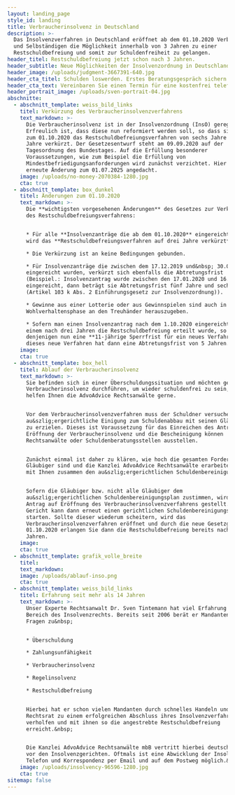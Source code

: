 ```yaml
---
layout: landing_page
style_id: landing
title: Verbraucherinsolvenz in Deutschland
description: >-
  Das Insolvenzverfahren in Deutschland eröffnet ab dem 01.10.2020 Verbrauchern
  und Selbständigen die Möglichkeit innerhalb von 3 Jahren zu einer
  Restschuldbefreiung und somit zur Schuldenfreiheit zu gelangen.
header_titel: Restschuldbefreiung jetzt schon nach 3 Jahren.
header_subtitle: Neue Möglichkeiten der Insolvenzordnung in Deutschland nutzen.
header_image: /uploads/judgment-3667391-640.jpg
header_cta_titel: Schulden loswerden. Erstes Beratungsgespräch sichern.
header_cta_text: Vereinbaren Sie einen Termin für eine kostenfrei telefonische Erstberatung.
header_portrait_image: /uploads/sven-portrait-04.jpg
abschnitte:
  - abschnitt_template: weiss_bild_links
    titel: Verkürzung des Verbraucherinsolvenzverfahrens
    text_markdown: >-
      Die Verbraucherinsolvenz ist in der Insolvenzordnung (InsO) geregelt.
      Erfreulich ist, dass diese nun reformiert werden soll, so dass sich schon
      zum 01.10.2020 das Restschuldbefreiungsverfahren von sechs Jahre auf drei
      Jahre verkürzt. Der Gesetzesentwurf steht am 09.09.2020 auf der
      Tagesordnung des Bundestages. Auf die Erfüllung besonderer
      Voraussetzungen, wie zum Beispiel die Erfüllung von
      Mindestbefriedigungsanforderungen wird zunächst verzichtet. Hier ist eine
      erneute Änderung zum 01.07.2025 angedacht.
    image: /uploads/no-money-2070384-1280.jpg
    cta: true
  - abschnitt_template: box_dunkel
    titel: Änderungen zum 01.10.2020
    text_markdown: >-
      Die **wichtigsten vorgesehenen Änderungen** des Gesetzes zur Verkürzung
      des Restschuldbefreiungsverfahrens:


      * Für alle **Insolvenzanträge die ab dem 01.10.2020** eingereicht werden,
      wird das **Restschuldbefreiungsverfahren auf drei Jahre verkürzt**.

      * Die Verkürzung ist an keine Bedingungen gebunden.

      * Für Insolvenzanträge die zwischen dem 17.12.2019 und&nbsp; 30.09.2020
      eingereicht wurden, verkürzt sich ebenfalls die Abtretungsfrist
      (Beispiel.: Insolvenzantrag wurde zwischen den 17.01.2020 und 16.02.2020
      eingereicht, dann beträgt sie Abtretungsfrist fünf Jahre und sechs Monate
      (Artikel 103 k Abs. 2 Einführungsgesetz zur Insolvenzordnung)).

      * Gewinne aus einer Lotterie oder aus Gewinnspielen sind auch in der
      Wohlverhaltensphase an den Treuhänder herauszugeben.

      * Sofern man einen Insolvenzantrag nach dem 1.10.2020 eingereicht hat und
      einem nach drei Jahren die Restschuldbefreiung erteilt wurde, so gilt für
      denjenigen nun eine **11-jährige Sperrfrist für ein neues Verfahren** und
      dieses neue Verfahren hat dann eine Abtretungsfrist von 5 Jahren.
    image:
    cta: true
  - abschnitt_template: box_hell
    titel: Ablauf der Verbraucherinsolvenz
    text_markdown: >-
      Sie befinden sich in einer Überschuldungssituation und möchten gern eine
      Verbraucherinsolvenz durchführen, um wieder schuldenfrei zu sein, dann
      helfen Ihnen die AdvoAdvice Rechtsanwälte gerne.


      Vor dem Verbraucherinsolvenzverfahren muss der Schuldner versuchen, eine
      au&szlig;ergerichtliche Einigung zum Schuldenabbau mit seinen Gläubigern
      zu erzielen. Dieses ist Voraussetzung für das Einreichen des Antrages auf
      Eröffnung der Verbraucherinsolvenz und die Bescheinigung können
      Rechtsanwälte oder Schuldenberatungsstellen ausstellen.


      Zunächst einmal ist daher zu klären, wie hoch die gesamten Forderungen der
      Gläubiger sind und die Kanzlei AdvoAdvice Rechtsanwälte erarbeitet dann
      mit Ihnen zusammen den au&szlig;ergerichtlichen Schuldenbereinigungsplan.


      Sofern die Gläubiger bzw. nicht alle Gläubiger dem
      au&szlig;ergerichtlichen Schuldenbereinigungsplan zustimmen, wird dann der
      Antrag auf Eröffnung des Verbraucherinsolvenzverfahrens gestellt. Das
      Gericht kann dann erneut einen gerichtlichen Schuldenbereinigungsversuch
      starten. Sollte dieser wiederum scheitern, wird das
      Verbraucherinsolvenzverfahren eröffnet und durch die neue Gesetzgebung zum
      01.10.2020 erlangen Sie dann die Restschuldbefreiung bereits nach drei
      Jahren.
    image:
    cta: true
  - abschnitt_template: grafik_volle_breite
    titel:
    text_markdown:
    image: /uploads/ablauf-inso.png
    cta: true
  - abschnitt_template: weiss_bild_links
    titel: Erfahrung seit mehr als 14 Jahren
    text_markdown: >-
      Unser Experte Rechtsanwalt Dr. Sven Tintemann hat viel Erfahrung im
      Bereich des Insolvenzrechts. Bereits seit 2006 berät er Mandanten mit
      Fragen zu&nbsp;


      * Überschuldung

      * Zahlungsunfähigkeit

      * Verbraucherinsolvenz

      * Regelinsolvenz

      * Restschuldbefreiung


      Hierbei hat er schon vielen Mandanten durch schnelles Handeln und klaren
      Rechtsrat zu einem erfolgreichen Abschluss ihres Insolvenzverfahrens
      verholfen und mit ihnen so die angestrebte Restschuldbefreiung
      erreicht.&nbsp;


      Die Kanzlei AdvoAdvice Rechtsanwälte mbB vertritt hierbei deutschlandweit
      vor den Insolvenzgerichten. Oftmals ist eine Abwicklung der Insolvenz per
      Telefon und Korrespondenz per Email und auf dem Postweg möglich.&nbsp;
    image: /uploads/insolvency-96596-1280.jpg
    cta: true
sitemap: false
---
```

